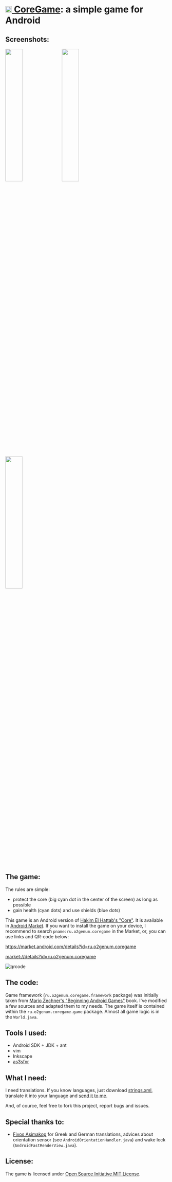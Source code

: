 [<img src="/o2genum/CoreGame/raw/master/res/drawable-ldpi/icon.png" width="20px"> CoreGame](https://market.android.com/details?id=ru.o2genum.coregame): a simple game for Android
===================================

Screenshots:
------------

<img src="/o2genum/CoreGame/raw/master/etc/screenshot-for-readme1.png" width="32.5%"> &nbsp;
<img src="/o2genum/CoreGame/raw/master/etc/screenshot-for-readme2.png" width="32.5%"> &nbsp;
<img src="/o2genum/CoreGame/raw/master/etc/screenshot-for-readme3.png" width="32.5%"> 

The game:
---------

The rules are simple:

* protect the core (big cyan dot in the center of the screen) as long as possible
* gain health (cyan dots) and use shields (blue dots)

This game is an Android version of [Hakim El Hattab's "Core"](http://www.chromeexperiments.com/detail/core/). It is available in [Android Market](https://market.android.com/details?id=ru.o2genum.coregame). If you want to install the game on your device, I recommend to search `pname:ru.o2genum.coregame` in the Market, or, you can use links and QR-code below:

https://market.android.com/details?id=ru.o2genum.coregame

<a href="market://details?id=ru.o2genum.coregame">market://details?id=ru.o2genum.coregame</a>

<img src="http://qrcode.kaywa.com/img.php?s=5&d=market%3A%2F%2Fdetails%3Fid%3Dru.o2genum.coregame" alt="qrcode"  />

The code:
--------
Game framework (`ru.o2genum.coregame.framework` package) was initially taken from [Mario Zechner's "Beginning Android Games"](http://code.google.com/p/beginning-android-games/) book. I've modified a few sources and adapted them to my needs. The game itself is contained within the `ru.o2genum.coregame.game` package. Almost all game logic is in the `World.java`.

Tools I used:
-------------
* Android SDK + JDK + ant
* vim
* Inkscape
* [as3sfxr](http://www.superflashbros.net/as3sfxr/)

What I need:
------------
I need translations. If you know languages, just download [strings.xml](/o2genum/CoreGame/raw/master/res/values/strings.xml), translate it into your language and [send it to me](http://www.google.com/recaptcha/mailhide/d?k=01YSknRhZKApKBTTbEktzc9w==&c=iSBdraKqz8T1XKSxx8QQ8Q==).

And, of cource, feel free to fork this project, report bugs and issues.

Special thanks to:
------------------
* [Fivos Asimakop](http://fivasim.pcriot.com/) for Greek and German translations, advices about orientation sensor (see `AndroidOrientationHandler.java`) and wake lock (`AndroidFastRenderView.java`).

License:
-------
The game is licensed under [Open Source Initiative MIT License](http://www.opensource.org/licenses/mit-license.php).
